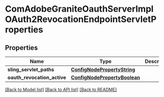 # ComAdobeGraniteOauthServerImplOAuth2RevocationEndpointServletProperties

## Properties
Name | Type | Description | Notes
------------ | ------------- | ------------- | -------------
**sling_servlet_paths** | [**ConfigNodePropertyString**](ConfigNodePropertyString.md) |  | [optional] 
**oauth_revocation_active** | [**ConfigNodePropertyBoolean**](ConfigNodePropertyBoolean.md) |  | [optional] 

[[Back to Model list]](../README.md#documentation-for-models) [[Back to API list]](../README.md#documentation-for-api-endpoints) [[Back to README]](../README.md)


